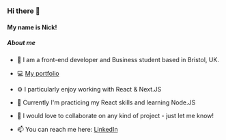  ### **Hi there 👋** 
 #### My name is Nick! 

 ##### About me
- 📌 I am a front-end developer and Business student based in Bristol, UK.
- 💻   [My portfolio](https://nicknik.com)   


- ⚙️ I particularly enjoy working with React & Next.JS
- 📖 Currently I'm practicing my React skills and learning Node.JS
- 💞️ I would love to collaborate on any kind of project - just let me know!
- 📫 You can reach me here: [LinkedIn](linkedin.com/nik000)

<!---
nickisnik/nickisnik is a ✨ special ✨ repository because its `README.md` (this file) appears on your GitHub profile.
You can click the Preview link to take a look at your changes.
--->
